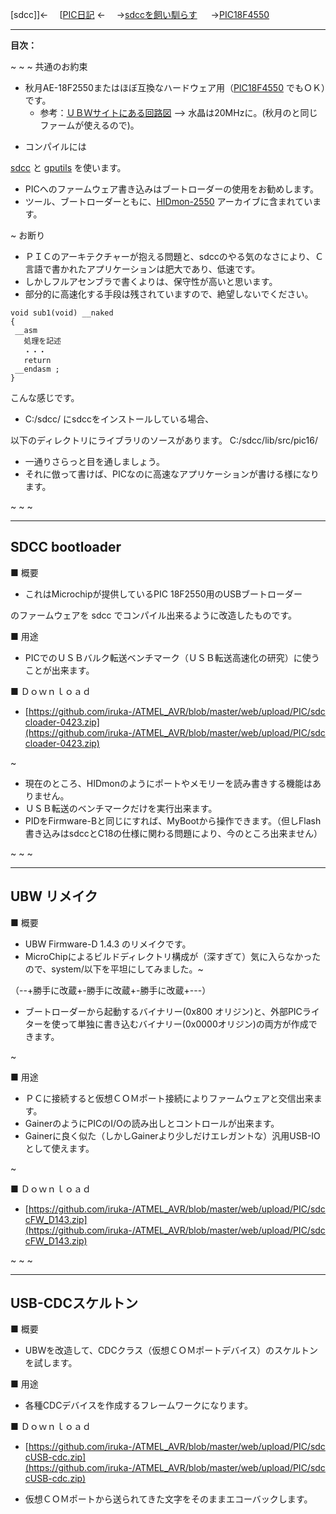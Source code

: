 ﻿[sdcc]]← 　[[PIC日記](2009-05PIC.md) ← 　→[sdccを飼い馴らす](PIC18F2550.md) 　 →[PIC18F4550](PIC18F4550.md) 



- - - -
**目次：**




~
~
~
共通のお約束
- 秋月AE-18F2550またはほぼ互換なハードウェア用（[PIC18F4550](PIC18F4550.md) でもＯＫ）です。
    - 参考：[ＵＢＷサイトにある回路図](ＵＢＷサイトにある回路図.md)  --> 水晶は20MHzに。(秋月のと同じファームが使えるので)。

<!-- dummy comment line for breaking list -->

- コンパイルには

<!-- dummy comment line for breaking list -->
[sdcc](http://sdcc.sourceforge.net/) 
と
[gputils](http://gputils.sourceforge.net/) 
を使います。

- PICへのファームウェア書き込みはブートローダーの使用をお勧めします。
- ツール、ブートローダーともに、[HIDmon-2550](HIDmon-2550.md) アーカイブに含まれています。

<!-- dummy comment line for breaking list -->

~
お断り
- ＰＩＣのアーキテクチャーが抱える問題と、sdccのやる気のなさにより、Ｃ言語で書かれたアプリケーションは肥大であり、低速です。
- しかしフルアセンブラで書くよりは、保守性が高いと思います。
- 部分的に高速化する手段は残されていますので、絶望しないでください。

<!-- dummy comment line for breaking list -->

	void sub1(void) __naked
	{
	 __asm
	   処理を記述
	   ・・・
	   return
	 __endasm ;
	}
こんな感じです。
- C:/sdcc/ にsdccをインストールしている場合、

<!-- dummy comment line for breaking list -->
以下のディレクトリにライブラリのソースがあります。
	C:/sdcc/lib/src/pic16/
- 一通りさらっと目を通しましょう。
- それに倣って書けば、PICなのに高速なアプリケーションが書ける様になります。

<!-- dummy comment line for breaking list -->



~
~
~
- - - -
## SDCC bootloader

■ 概要

- これはMicrochipが提供しているPIC 18F2550用のUSBブートローダー

<!-- dummy comment line for breaking list -->
のファームウェアを sdcc でコンパイル出来るように改造したものです。

■ 用途

- PICでのＵＳＢバルク転送ベンチマーク（ＵＳＢ転送高速化の研究）に使うことが出来ます。

<!-- dummy comment line for breaking list -->



■ Ｄｏｗｎｌｏａｄ
- [https://github.com/iruka-/ATMEL_AVR/blob/master/web/upload/PIC/sdccloader-0423.zip](https://github.com/iruka-/ATMEL_AVR/blob/master/web/upload/PIC/sdccloader-0423.zip) 

<!-- dummy comment line for breaking list -->

~

- 現在のところ、HIDmonのようにポートやメモリーを読み書きする機能はありません。
- ＵＳＢ転送のベンチマークだけを実行出来ます。
- PIDをFirmware-Bと同じにすれば、MyBootから操作できます。（但しFlash書き込みはsdccとC18の仕様に関わる問題により、今のところ出来ません）

<!-- dummy comment line for breaking list -->




~
~
~
- - - -

## UBW リメイク

■ 概要

- UBW Firmware-D 1.4.3 のリメイクです。
- MicroChipによるビルドディレクトリ構成が（深すぎて）気に入らなかったので、system/以下を平坦にしてみました。~

<!-- dummy comment line for breaking list -->
（--+勝手に改蔵+-勝手に改蔵+-勝手に改蔵+---）
- ブートローダーから起動するバイナリー(0x800 オリジン)と、外部PICライターを使って単独に書き込むバイナリー(0x0000オリジン)の両方が作成できます。

<!-- dummy comment line for breaking list -->

~

■ 用途

- ＰＣに接続すると仮想ＣＯＭポート接続によりファームウェアと交信出来ます。
- GainerのようにPICのI/Oの読み出しとコントロールが出来ます。
- Gainerに良く似た（しかしGainerより少しだけエレガントな）汎用USB-IOとして使えます。

<!-- dummy comment line for breaking list -->

~

■ Ｄｏｗｎｌｏａｄ
- [https://github.com/iruka-/ATMEL_AVR/blob/master/web/upload/PIC/sdccFW_D143.zip](https://github.com/iruka-/ATMEL_AVR/blob/master/web/upload/PIC/sdccFW_D143.zip) 

<!-- dummy comment line for breaking list -->




~
~
~
- - - -

## USB-CDCスケルトン

■ 概要

- UBWを改造して、CDCクラス（仮想ＣＯＭポートデバイス）のスケルトンを試します。

<!-- dummy comment line for breaking list -->

■ 用途

- 各種CDCデバイスを作成するフレームワークになります。

<!-- dummy comment line for breaking list -->

■ Ｄｏｗｎｌｏａｄ
- [https://github.com/iruka-/ATMEL_AVR/blob/master/web/upload/PIC/sdccUSB-cdc.zip](https://github.com/iruka-/ATMEL_AVR/blob/master/web/upload/PIC/sdccUSB-cdc.zip) 

<!-- dummy comment line for breaking list -->

- 仮想ＣＯＭポートから送られてきた文字をそのままエコーバックします。

